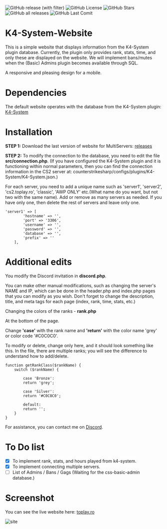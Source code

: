 <img alt="GitHub release (with filter)" src="https://img.shields.io/github/v/release/sdg12321/K4-System-Website"> <img alt="GitHub License" src="https://img.shields.io/github/license/sdg12321/K4-System-Website"> <img alt="GitHub Stars" src="https://img.shields.io/github/stars/sdg12321/K4-System-Website">
 <img alt="GitHub all releases" src="https://img.shields.io/github/downloads/sdg12321/K4-System-Website/total"> <img alt="GitHub Last Comit" src="https://img.shields.io/github/last-commit/sdg12321/K4-System-Website">
# K4-System-Website
This is a simple website that displays information from the K4-System plugin database. Currently, the plugin only provides rank, stats, time, and only these are displayed on the website. We will implement bans/mutes when the (Basic) Admins plugin becomes available through SQL.

A responsive and pleasing design for a mobile.

# Dependencies
The default website operates with the database from the K4-System plugin: [K4-System](https://github.com/K4ryuu/K4-System)

# Installation

**STEP 1:** Download the last version of website for MultiServers: [releases](https://github.com/sdg12321/K4-System-Website/releases)

**STEP 2:** To modify the connection to the database, you need to edit the file **src/connection.php**. (If you have configured the K4-System plugin and it is functioning within normal parameters, then you can find the connection information in the CS2 server at: counterstrikesharp/configs/plugins/K4-System/K4-System.json.)

For each server, you need to add a unique name such as 'server1', 'server2', 'cs2.toplay.ro', 'classic', 'AWP ONLY' etc.(What name do you want, but not two with the same name). Add or remove as many servers as needed. If you have only one, then delete the rest of servers and leave only one.

```
'server1' => [
        'hostname' => '',
        'port' => '3306',
        'username' => '',
        'password' => '',
        'database' => '',
        'prefix' => ''
    ],
```


# Additional edits
You modify the Discord invitation in **discord.php**.

You can make other manual modifications, such as changing the server's NAME and IP, which can be done in the header.php and index.php pages that you can modify as you wish.
Don't forget to change the description, title, and meta tags for each page (index, rank, time, stats, etc.)

Changing the colors of the ranks - **rank.php**

At the bottom of the page.

Change **'case'** with the rank name and **'return'** with the color name 'grey' or color code '#C0C0C0'.

To modify or delete, change only here, and it should look something like this. In the file, there are multiple ranks; you will see the difference to understand how to add/delete.
```
function getRankClass($rankName) {
    switch ($rankName) {

        case 'Bronze':
        return 'grey';

        case 'Silver':
        return '#C0C0C0';

        default:
        return '';
    }
}
```

For assistance, you can contact me on [Discord](https://discord.gg/XJEvUa9QfJ). 

# To Do list
- [x] To implement rank, stats, and hours played from k4-system.
- [x] To implement connecting multiple servers.
- [ ] List of Admins / Bans / Gags (Waiting for the css-basic-admin database.)

# Screenshot
You can see the live website here: [toplay.ro](https://toplay.ro/)

![site](https://github.com/sdg12321/K4-System-Website/assets/151413805/54bd1d5a-ea1a-4ff6-a0a4-e55631362e04)
